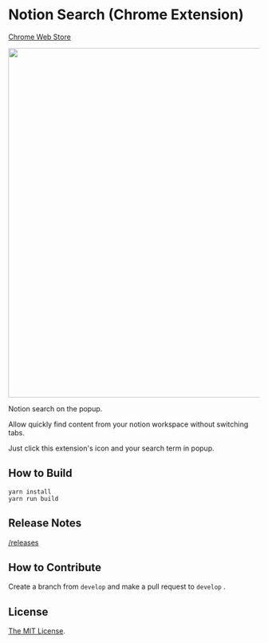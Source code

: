 # Notion Search (Chrome Extension)

[Chrome Web Store](https://chrome.google.com/webstore/detail/nelmlmaelgfcpjgknkidapfnoddpjfee)

<a href="https://chrome.google.com/webstore/detail/nelmlmaelgfcpjgknkidapfnoddpjfee" target="_blank"><img src="https://user-images.githubusercontent.com/315510/209901453-03629f48-d7a1-4c4f-aac0-e2b6b8705e26.gif" width="700px" /></a>

Notion search on the popup.

Allow quickly find content from your notion workspace without switching tabs.

Just click this extension's icon and your search term in popup.

## How to Build

```
yarn install
yarn run build
```

## Release Notes

[/releases](https://github.com/Cside/chrome-notion-search/releases)

## How to Contribute

Create a branch from `develop` and make a pull request to `develop` .

## License

[The MIT License](/LICENSE).
